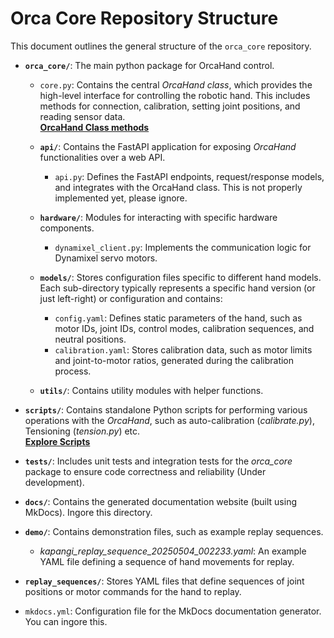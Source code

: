 # Orca Core Repository Structure

This document outlines the general structure of the `orca_core` repository.

*   **`orca_core/`**: The main python package for OrcaHand control.
    *   `core.py`: Contains the central *OrcaHand class*, which provides the high-level interface for controlling the robotic hand. This includes methods for connection, calibration, setting joint positions, and reading sensor data. <br> [**OrcaHand Class methods**](orcahand-api.md)
    *   **`api/`**: Contains the FastAPI application for exposing *OrcaHand* functionalities over a web API.
        *   `api.py`: Defines the FastAPI endpoints, request/response models, and integrates with the OrcaHand class. This is not properly implemented yet, please ignore.

    *   **`hardware/`**: Modules for interacting with specific hardware components.
        *   `dynamixel_client.py`: Implements the communication logic for Dynamixel servo motors.

    *   **`models/`**: Stores configuration files specific to different hand models. Each sub-directory typically represents a specific hand version (or just left-right) or configuration and contains:
        *   `config.yaml`: Defines static parameters of the hand, such as motor IDs, joint IDs, control modes, calibration sequences, and neutral positions.
        *   `calibration.yaml`: Stores calibration data, such as motor limits and joint-to-motor ratios, generated during the calibration process.
        
    *   **`utils/`**: Contains utility modules with helper functions.

*   **`scripts/`**: Contains standalone Python scripts for performing various operations with the *OrcaHand*, such as auto-calibration (*calibrate.py*), Tensioning (*tension.py*) etc. <br> [**Explore Scripts**](orca-core-scripts.md)

*   **`tests/`**: Includes unit tests and integration tests for the *orca_core* package to ensure code correctness and reliability (Under development).

*   **`docs/`**: Contains the generated documentation website (built using MkDocs). Ingore this directory. 
    
*   **`demo/`**: Contains demonstration files, such as example replay sequences.
    *   *kapangi_replay_sequence_20250504_002233.yaml*: An example YAML file defining a sequence of hand movements for replay.

*   **`replay_sequences/`**: Stores YAML files that define sequences of joint positions or motor commands for the hand to replay.

*   `mkdocs.yml`: Configuration file for the MkDocs documentation generator. You can ingore this.